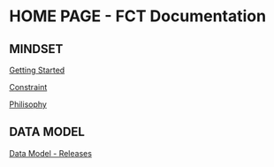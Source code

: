 # HOME PAGE - FCT Documentation #

## MINDSET ##
[Getting Started](MINDSET/GettingStarted.md)

[Constraint](MINDSET/Constraint.md)

[Philisophy](MINDSET/Philisophy.md)

## DATA MODEL ##
[Data Model - Releases](DATAMODEL/ReleaseNote.md)